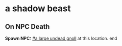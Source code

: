 # a shadow beast


## On NPC Death

**Spawn NPC:**  [\#a large undead gnoll](/npc/111012) at this location.
end